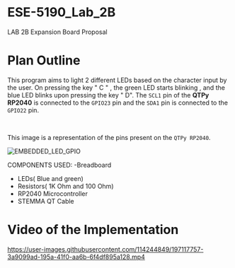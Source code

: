 # ESE-5190_Lab_2B

LAB 2B Expansion Board Proposal

# Plan Outline

This program aims to light 2 different LEDs based on the character input by the user. On pressing the key " C " , the green LED starts blinking , and the blue LED blinks upon pressing the key " D". The ```SCL1``` pin of the **QTPy RP2040** is connected to the ```GPIO23``` pin and the ```SDA1``` pin is connected to the ```GPIO22``` pin. 

<br>

This image is a representation of the pins present on the ```QTPy RP2040```.

![EMBEDDED_LED_GPIO](https://user-images.githubusercontent.com/114244849/197115827-759bb061-b5e9-46da-9400-969947c56cb4.JPG)


COMPONENTS USED:
-Breadboard
- LEDs( Blue and green)
- Resistors( 1K Ohm and 100 Ohm)
- RP2040 Microcontroller
- STEMMA QT Cable



# Video of the Implementation






https://user-images.githubusercontent.com/114244849/197117757-3a9099ad-195a-41f0-aa6b-6f4df895a128.mp4


